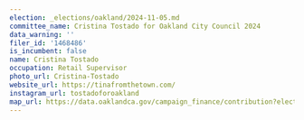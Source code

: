 ```yaml
---
election: _elections/oakland/2024-11-05.md
committee_name: Cristina Tostado for Oakland City Council 2024
data_warning: ''
filer_id: '1468486'
is_incumbent: false
name: Cristina Tostado
occupation: Retail Supervisor
photo_url: Cristina-Tostado
website_url: https://tinafromthetown.com/
instagram_url: tostadoforoakland
map_url: https://data.oaklandca.gov/campaign_finance/contribution?electionYear=2024&candidates=1468486&since=2021-07-07&until=2024-08-09
---
```

